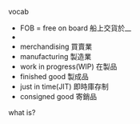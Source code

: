 vocab
- FOB = free on board 船上交貨於__
-
- merchandising 買賣業
- manufacturing 製造業
- work in progress(WIP) 在製品
- finished good 製成品
- just in time(JIT) 即時庫存制
- consigned good 寄銷品

what is?
